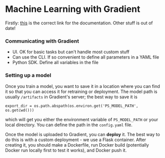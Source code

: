 # Machine Learning with Gradient

Firstly: [this](https://docs.paperspace.com/) is the correct link for the documentation. Other stuff is out of date!

### Communicating with Gradient

- UI. OK for basic tasks but can't handle most custom stuff
- Can use the CLI. If so convenient to define all parameters in a YAML file
- Python SDK. Define all variables in the file

### Setting up a model

Once you train a model, you want to save it in a location where you can find it so that you can access it for retraining or deployment. The model path is usually `/artifacts` in Gradient's server; the best way to save it is 

`export_dir = os.path.abspath(os.environ.get('PS_MODEL_PATH', os.getcwd()))`

which will get you either the environment variable of `PS_MODEL_PATH` or your local directory. You can define the path in the `config.yaml` file.

Once the model is uploaded to Gradient, you can **deploy** it. The best way to do this is with a custom deployment - we use a Flask container. After creating it, you should make a Dockerfile, run Docker build (potentially Docker run locally first to test it works), and Docker push it. 

